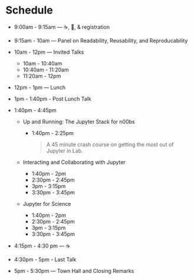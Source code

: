 # Schedule

* 9:00am - 9:15am — ☕️, 🍩, & registration
* 9:15am - 10am — Panel on Readability, Reusability, and Reproducability
* 10am - 12pm — Invited Talks
    * 10am - 10:40am
    * 10:40am - 11:20am
    * 11:20am - 12pm
* 12pm - 1pm — Lunch
* 1pm - 1:40pm - Post Lunch Talk
* 1:40pm - 4:45pm

    * Up and Running: The Jupyter Stack for n00bs
        * 1:40pm - 2:25pm
          > A 45 minute crash course on getting the most out of Jupyter in Lab.

    * Interacting and Collaborating with Jupyter

        * 1:40pm - 2pm
        * 2:30pm - 2:45pm
        * 3pm - 3:15pm
        * 3:30pm - 3:45pm

    * Jupyter for Science

        * 1:40pm - 2pm
        * 2:30pm - 2:45pm
        * 3pm - 3:15pm
        * 3:30pm - 3:45pm
* 4:15pm - 4:30 pm — ☕️
* 4:30pm - 5pm - Last Talk
* 5pm - 5:30pm — Town Hall and Closing Remarks
